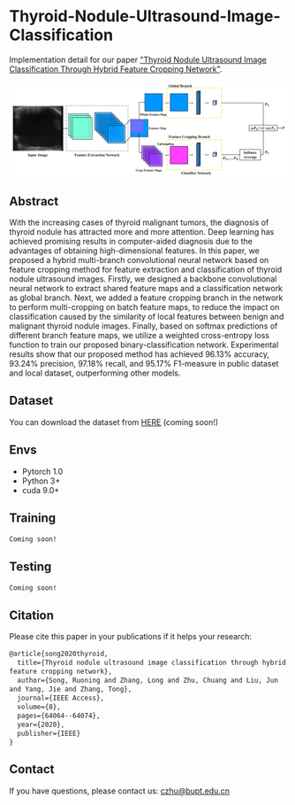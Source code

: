 # Thyroid-Nodule-Ultrasound-Image-Classification

Implementation detail for our paper ["Thyroid Nodule Ultrasound Image Classification Through Hybrid Feature Cropping Network"](https://ieeexplore.ieee.org/abstract/document/9044854).

<img src="Image/pipline.png">

## Abstract

With the increasing cases of thyroid malignant tumors, the diagnosis of thyroid nodule has attracted more and more attention. Deep learning has achieved promising results in computer-aided diagnosis due to the advantages of obtaining high-dimensional features. In this paper, we proposed a hybrid multi-branch convolutional neural network based on feature cropping method for feature extraction and classification of thyroid nodule ultrasound images. Firstly, we designed a backbone convolutional neural network to extract shared feature maps and a classification network as global branch. Next, we added a feature cropping branch in the network to perform multi-cropping on batch feature maps, to reduce the impact on classification caused by the similarity of local features between benign and malignant thyroid nodule images. Finally, based on softmax predictions of different branch feature maps, we utilize a weighted cross-entropy loss function to train our proposed binary-classification network. Experimental results show that our proposed method has achieved 96.13% accuracy, 93.24% precision, 97.18% recall, and 95.17% F1-measure in public dataset and local dataset, outperforming other models.

## Dataset

You can download the dataset from [HERE]() (coming soon!)

## Envs

- Pytorch 1.0
- Python 3+
- cuda 9.0+

## Training

```
Coming soon!
```



## Testing

```
Coming soon!
```



## Citation

Please cite this paper in your publications if it helps your research:

```
@article{song2020thyroid,
  title={Thyroid nodule ultrasound image classification through hybrid feature cropping network},
  author={Song, Ruoning and Zhang, Long and Zhu, Chuang and Liu, Jun and Yang, Jie and Zhang, Tong},
  journal={IEEE Access},
  volume={8},
  pages={64064--64074},
  year={2020},
  publisher={IEEE}
}
```

## Contact

 If you have questions, please contact us: czhu@bupt.edu.cn
